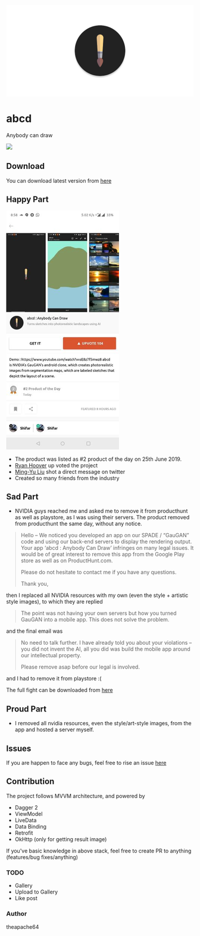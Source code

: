 ![cover](extras/cover.png)

# abcd

Anybody can draw

<img src="https://raw.githubusercontent.com/theapache64/abcd/master/abcd_demo.gif" width="300">

## Download

You can download latest version from [here](https://github.com/theapache64/abcd/releases)


## Happy Part

![](extras/product_hunt.jpg)

- The product was listed as #2 product of the day on 25th June 2019.
- [Ryan Hoover](https://twitter.com/rrhoover) up voted the project
- [Ming-Yu Liu](https://twitter.com/liu_mingyu) shot a direct message on twitter
- Created so many friends from the industry


## Sad Part


- NVIDIA guys reached me and asked me to remove it from producthunt as well as playstore, as I was using their servers.
The product removed from producthunt the same day, without any notice.

>Hello – We noticed you developed an app on our SPADE / “GauGAN” code and using our back-end servers to display the rendering output. Your app ‘abcd : Anybody Can Draw’ infringes on many legal issues. It would be of great interest to remove this app from the Google Play store as well as on ProductHunt.com.
> 
>Please do not hesitate to contact me if you have any questions.
> 
>Thank you,

then I replaced all NVIDIA resources with my own (even the style + artistic style images), to which they are replied

>The point was not having your own servers but how you turned GauGAN into a mobile app. This does not solve the problem.

and the final email was

>No need to talk further. I have already told you about your violations – you did not invent the AI, all you did was build the mobile app around our intellectual property.
>
> 
>
>Please remove asap before our legal is involved.

and I had to remove it from playstore :(

The full fight can be downloaded from [here](nvida_vs_abcd.pdf)


 

## Proud Part

- I removed all nvidia resources, even the style/art-style images, from the app and hosted a server myself.


## Issues

If you are happen to face any bugs, feel free to rise an issue [here](https://github.com/theapache64/abcd/issues/new)

## Contribution

The project follows MVVM architecture, and powered by

- Dagger 2
- ViewModel
- LiveData
- Data Binding
- Retrofit
- OkHttp (only for getting result image)

If you've basic knowledge in above stack, feel free to create PR to anything (features/bug fixes/anything)


### TODO

- Gallery
- Upload to Gallery
- Like post
 

### Author

theapache64
